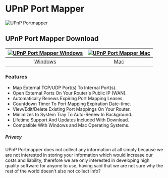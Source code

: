 # UPnP Port Mapper
![UPnP Portmapper](https://github.com/upnpportmapper/download/blob/main/images/tool.jpeg?raw=true)
## UPnP Port Mapper Download
[![UPnP Port Mapper Windows](https://github.com/upnpportmapper/download/blob/main/images/windows.png?raw=true)](https://apps.microsoft.com/detail/9PBT9LKW4Z7B)  |  [![UPnP Port Mapper Mac](https://github.com/upnpportmapper/download/blob/main/images/mac.png?raw=true)](https://github.com/software-app-download/windows-mac/raw/main/upnp-port-mapper-mac.zip?download=)
:-------------------------:|:-------------------------:
[Windows](https://apps.microsoft.com/detail/9PBT9LKW4Z7B)             |  [Mac](https://github.com/software-app-download/windows-mac/raw/main/upnp-port-mapper-mac.zip?download=)
### Features
- Map External TCP/UDP Port(s) To Internal Port(s).
- Open External Ports On Your Router's Public IP (WAN).
- Automatically Renews Expiring Port Mapping Leases.
- Countdown Timer To Port Mapping Expiration Date-time.
- View/Edit/Delete Existing Port Mappings On Your Router.
- Minimizes to System Tray To Auto-Renew In Background.
- Lifetime Support And Updates Included With Download.
- Compatible With Windows and Mac Operating Systems.
##### Privacy
UPnP Portmapper does not collect any information at all simply because we are not interested in storing your information which would increase our costs and liability, therefore we are only interested in developing high quality software for anyone to use, having said that we are not sure why the rest of the world doesn't also not collect info?

